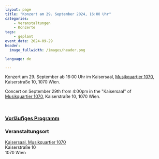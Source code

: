 ```yaml
---
layout: page
title: "Konzert am 29. September 2024, 16:00 Uhr"
categories:
    - Veranstaltungen
    - Konzerte
tags:
    - geplant
event_date: 2024-09-29
header:
  image_fullwidth: /images/header.png

language: de

---
```



Konzert am 29. September ab 16:00 Uhr im Kaisersaal, [Musikquartier 1070](https://www.musikquartier.at/), Kaiserstraße 10, 1070 Wien. 

Concert on September 29th from 4:00pm in the "Kaisersaal" of [Musikquartier 1070](https://www.musikquartier.at/en/), Kaiserstraße 10, 1070 Wien.

<!-- <a href="/images/poster-2024-06-16.jpg"><img src="/images/poster-2024-06-16.jpg" style="float:left;" width="350px" hspace="10" vspace="10"></a>  -->


<div style="clear: both;">&nbsp;</div>

### [Vorläufiges Programm](/files/2024-09-29-programm.pdf) 

### Veranstaltungsort

<a href="https://www.musikquartier.at/)">Kaisersaal, Musikquartier 1070</a><br>
Kaiserstraße 10<br>
1070 Wien<br>



<div
    data-service="googlemaps"
    data-id="!1m18!1m12!1m3!1d2659.4753579619614!2d16.338995611922662!3d48.19745914687049!2m3!1f0!2f0!3f0!3m2!1i1024!2i768!4f13.1!3m3!1m2!1s0x476d07f4dd4fffff%3A0xaedb9d1c457ccc46!2sKaiserstrasse%2010!5e0!3m2!1sen!2ses!4v1720511362940!5m2!1sen!2ses"
    data-autoscale
></div>


